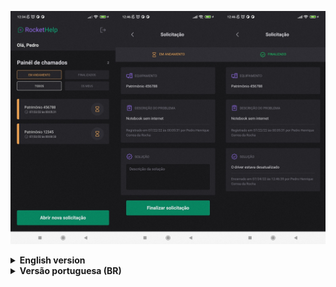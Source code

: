 ![altText](https://github.com/pedrocorrea2002/CallingHelp/blob/master/src/assets/AppScreenshot.jpg?raw=true)

<details close>
  <summary><b>English version</b></summary>

  ### ℹ️ About
  
  It's very common for who works with IT, that when a person in the office is having a problem with the computer, it's necessary to open a service call for someone of the IT come to solve the problem. CallingHelp is exactly for this, it allow users to open, visualize and put as "finished" the service calls.
  
  ### ⚠️ Requirements
  - node (Version 16.16.0 or superior) -- Not tested in lower versions
  - npm (Version 8.11.0 or superior) -- Not tested in lower versions
  - yarn (Version 1.12.19 or superior) -- Not tested in lower versions
  - expo (Version 5.5.1 or superior) -- Not tested in lower versions
  - Java(TM) SE Runtime Environment (Version 19.0.2 or superior) -- Not tested in lower versions
  
  If you need some help to update or configure your environment [click here](https://www.notion.so/Atualiza-o-vers-es-diferentes-484cad4aa4354355b366d6524e7d2bc5) and [here](https://www.oracle.com/java/technologies/javase/jdk19-archive-downloads.html).
  
  If you don't want to test the project on your own cellphone, you will need to install Android Studio, [see how to configure Android Studio in the minute 3:35](https://www.youtube.com/watch?v=ZGIU5aIRi9M).
  
  ### ▶️ How to execute the project
  >Access the folder where you want to download the project and execute the command below on your terminal to download the project or download manually by using the Github itself and then extract the .rar on the desired folder.
  >```
  >git clone https://github.com/pedrocorrea2002/CallingHelp.git
  >```
  >OBS: Certify if the address of the folder shown in the terminal is the same of the folder where you want to download the project before executing the command above.
  
  >After the project be downloaded, use this command to enter in the project's folder.
  >```
  >cd .\CallingHelp\
  >```
  
  >After that, execute the command below inside the project's folder to install the Node Modules.
  >```
  >yarn install
  >```
  
  >To execute the project use the command below, also inside of the project's folder.
  >```
  >expo run:android
  >```
  
  > If you are using the emulator of the Android Studio and after the executing of the command above, the emulator just open and the terminal pauses with the message "Opening name_of_the_device", press ctrl+c to stop the execution and execute the command again, now with the emulator opened.
  
  ### 📚 References
  
  This project was made based on the one showed during the event Ignite Lab 3 from [Rocketseat](https://www.rocketseat.com.br/).
</details>


<details close>
  <summary><b>Versão portuguesa (BR)</b></summary>
  
  ### ℹ️ Sobre
  
  É muito comum pra quem trabalha com TI, que quando uma pessoa no escritório está tendo um problema com o computador, é necessário abrir um chamado para que alguém da TI venha resolver o problema. RocketHelp é exatamente para isso, ele permite que os usuários abram, visualizem e marquem como "Finalidado" os chamados.
  
  ### ⚠️ Requisitos 
  - node (Version 16.16.0 ou superior) -- Não testado em versões inferiores
  - npm (Version 8.11.0 ou superior) -- Não testado em versões inferiores
  - yarn (Version 1.12.19 ou superior) -- Não testado em versões inferiores
  - expo (Version 5.5.1 ou superior) -- Não testado em versões inferiores
  - java (Version 1.8.0_021 ou superior) -- Não testado em versões inferiores
  
  Se você precisar de ajuda para atualizar ou configurar seu ambiente [clique aqui](https://www.notion.so/Atualiza-o-vers-es-diferentes-484cad4aa4354355b366d6524e7d2bc5) e [aqui](https://www.java.com/en/download/).
  
  Se você quer testar o projeto no seu próprio celular, você vai precisar instalar o Android Studio, [veja como configurar o Android Studio](https://www.youtube.com/watch?v=SHSL58EMGTc).
  
  ### ▶️ Como executar o projeto
  
  >Acesse a pasta onde deseja baixar o projeto e execute o comando abaixo no seu terminal para baixar o projeto ou baixe manualmente pelo próprio gitHub e então extraia o .rar na pasta desejada.
  >```
  >git clone https://github.com/pedrocorrea2002/CallingHelp.git
  >```
  >OBS: Certifique se o endereço mostrado no terminal é o mesmo da pasta que você deseja baixar o projeto antes de executar o comando acima.
  
  >Depois do projeto estar baixado, use este comando para entrar na pasta do projeto.
  >```
  >cd .\CallingHelp\
  >```
  
  >Feito isso, execute o comando abaixo dentro da pasta do projeto para instalar a Node Modules.
  >```
  >yarn install
  >```
  
  >Para executar o projeto use o comando abaixo também dentro da pasta do projeto.
  >```
  >expo run:android
  >```
  
  > Se você estiver utilizando o emulador do Android Studio e o após a execução do comando acima o emulador simplesmente abrir e o terminal travar na mensagem "Opening nome_do_dispositivo", aperte ctrl+c para parar a execução e execute o comando de novo, agora com o emulador aberto.
  
  ### 📚 Referência
  
  Este projeto foi feito com base no projeto apresentado no evento Ignite Lab 3 da [Rocketseat](https://www.rocketseat.com.br/).
</details>
